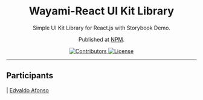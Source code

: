 <h1 align="center">
Wayami-React UI Kit Library
</h1>

<p align="center">Simple UI Kit Library for React.js with Storybook Demo.</p>
<p align="center">Published at <a href="https://npmjs.com/package/rocketseat-challenge-ui-kit">NPM</a>.</p>

<p align="center">
  <a href="https://github.com/Rocketseat/youtube-challenge-ui-kit/graphs/contributors">
    <img src="https://img.shields.io/github/contributors/rocketseat/youtube-challenge-ui-kit?color=%237159c1&logoColor=%237159c1&style=flat" alt="Contributors">
  </a>
  <a href="https://opensource.org/licenses/MIT">
    <img src="https://img.shields.io/github/license/rocketseat/youtube-challenge-ui-kit?color=%237159c1&logo=mit" alt="License">
  </a>
</p>

<hr>

## Participants

<!-- | [<img src="https://avatars3.githubusercontent.com/u/10366880?s=460&v=4" width="75px;"/>](https://github.com/eadafonso) |
| :------------------------------------------------------------------------------------------------------------------------: | -->


| [Edvaldo Afonso](https://github.com/eadafon)

<!-- ## Components

- [x] Button
- [x] CheckBox
- [x] Input
- [x] Modal
- [x] Radio
- [x] Separator

## Techs

- [x] React.js
- [x] Storybook
- [x] Styled Components
- [x] TypeScript

## What can be better?

- More components

## Dependencies

- [Node](https://nodejs.org/en/) = 10

## Usage

1. Run `npm install rocketseat-challenge-ui-kit` or `yarn add ...` in your React.js project.<br />
2. Import components from the package and get started.<br />

## Start Development Environment

1. Clone this repository;<br />
2. Run `npm or yarn install` at each project in order to install dependencies.<br />
3. Run `yarn storybook`.<br />
4. Access `localhost:8080` in your browser.<br />
5. Run `yarn build` to generate your own build.<br />

## Contributing

Please read [CONTRIBUTING.md](CONTRIBUTING.md) for details on our code of conduct, and the process for submitting pull requests. -->
